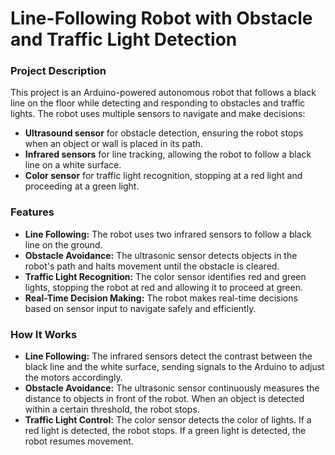 # Line-Following Robot with Obstacle and Traffic Light Detection

### Project Description
This project is an Arduino-powered autonomous robot that follows a black line on the floor while detecting and responding to obstacles and traffic lights. The robot uses multiple sensors to navigate and make decisions:
- **Ultrasound sensor** for obstacle detection, ensuring the robot stops when an object or wall is placed in its path.
- **Infrared sensors** for line tracking, allowing the robot to follow a black line on a white surface.
- **Color sensor** for traffic light recognition, stopping at a red light and proceeding at a green light.

### Features
- **Line Following:** The robot uses two infrared sensors to follow a black line on the ground.
- **Obstacle Avoidance:** The ultrasonic sensor detects objects in the robot's path and halts movement until the obstacle is cleared.
- **Traffic Light Recognition:** The color sensor identifies red and green lights, stopping the robot at red and allowing it to proceed at green.
- **Real-Time Decision Making:** The robot makes real-time decisions based on sensor input to navigate safely and efficiently.

### How It Works
- **Line Following:** The infrared sensors detect the contrast between the black line and the white surface, sending signals to the Arduino to adjust the motors accordingly.
- **Obstacle Avoidance:** The ultrasonic sensor continuously measures the distance to objects in front of the robot. When an object is detected within a certain threshold, the robot stops.
- **Traffic Light Control:** The color sensor detects the color of lights. If a red light is detected, the robot stops. If a green light is detected, the robot resumes movement.

